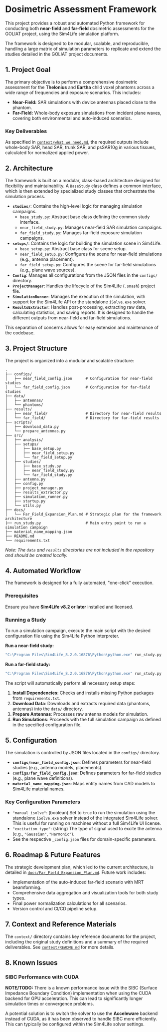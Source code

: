 # Dosimetric Assessment Framework

This project provides a robust and automated Python framework for conducting both **near-field** and **far-field** dosimetric assessments for the GOLIAT project, using the Sim4Life simulation platform.

The framework is designed to be modular, scalable, and reproducible, handling a large matrix of simulation parameters to replicate and extend the studies detailed in the GOLIAT project documents.

## 1. Project Goal

The primary objective is to perform a comprehensive dosimetric assessment for the **Thelonius** and **Eartha** child voxel phantoms across a wide range of frequencies and exposure scenarios. This includes:
- **Near-Field:** SAR simulations with device antennas placed close to the phantom.
- **Far-Field:** Whole-body exposure simulations from incident plane waves, covering both environmental and auto-induced scenarios.

### Key Deliverables

As specified in [`context/what we need.md`](context/what%20we%20need.md:1), the required outputs include whole-body SAR, head SAR, trunk SAR, and psSAR10g in various tissues, calculated for normalized applied power.

## 2. Architecture

The framework is built on a modular, class-based architecture designed for flexibility and maintainability. A `BaseStudy` class defines a common interface, which is then extended by specialized study classes that orchestrate the simulation process.

-   **`studies/`**: Contains the high-level logic for managing simulation campaigns.
    -   `base_study.py`: Abstract base class defining the common study interface.
    -   `near_field_study.py`: Manages near-field SAR simulation campaigns.
    -   `far_field_study.py`: Manages far-field exposure simulation campaigns.
-   **`setups/`**: Contains the logic for building the simulation scene in Sim4Life.
    -   `base_setup.py`: Abstract base class for scene setup.
    -   `near_field_setup.py`: Configures the scene for near-field simulations (e.g., antenna placement).
    -   `far_field_setup.py`: Configures the scene for far-field simulations (e.g., plane wave sources).
-   **`Config`**: Manages all configurations from the JSON files in the `configs/` directory.
-   **`ProjectManager`**: Handles the lifecycle of the Sim4Life (`.smash`) project file.
-   **`SimulationRunner`**: Manages the execution of the simulation, with support for the Sim4Life API or the standalone `iSolve.exe` solver.
-   **`ResultsExtractor`**: Handles post-processing, extracting raw data, calculating statistics, and saving reports. It is designed to handle the different outputs from near-field and far-field simulations.

This separation of concerns allows for easy extension and maintenance of the codebase.

## 3. Project Structure

The project is organized into a modular and scalable structure:

```
.
├── configs/
│   ├── near_field_config.json      # Configuration for near-field studies
│   └── far_field_config.json       # Configuration for far-field studies
├── data/
│   ├── antennas/
│   └── phantoms/
├── results/
│   ├── near_field/                 # Directory for near-field results
│   └── far_field/                  # Directory for far-field results
├── scripts/
│   ├── download_data.py
│   └── prepare_antennas.py
├── src/
│   ├── analysis/
│   ├── setups/
│   │   ├── base_setup.py
│   │   ├── near_field_setup.py
│   │   └── far_field_setup.py
│   ├── studies/
│   │   ├── base_study.py
│   │   ├── near_field_study.py
│   │   └── far_field_study.py
│   ├── antenna.py
│   ├── config.py
│   ├── project_manager.py
│   ├── results_extractor.py
│   ├── simulation_runner.py
│   ├── startup.py
│   └── utils.py
├── docs/
│   └── Far_Field_Expansion_Plan.md # Strategic plan for the framework architecture
├── run_study.py                    # Main entry point to run a simulation campaign
├── material_name_mapping.json
├── README.md
└── requirements.txt
```

*Note: The `data` and `results` directories are not included in the repository and should be created locally.*

## 4. Automated Workflow

The framework is designed for a fully automated, "one-click" execution.

### Prerequisites

Ensure you have **Sim4Life v8.2 or later** installed and licensed.

### Running a Study

To run a simulation campaign, execute the main script with the desired configuration file using the Sim4Life Python interpreter.

**Run a near-field study:**
```bash
"C:\Program Files\Sim4Life_8.2.0.16876\Python\python.exe" run_study.py near_field --config near_field_config.json
```

**Run a far-field study:**
```bash
"C:\Program Files\Sim4Life_8.2.0.16876\Python\python.exe" run_study.py far_field --config far_field_config.json
```

The script will automatically perform all necessary setup steps:
1.  **Install Dependencies**: Checks and installs missing Python packages from `requirements.txt`.
2.  **Download Data**: Downloads and extracts required data (phantoms, antennas) into the `data/` directory.
3.  **Prepare Antennas**: Processes raw antenna models for simulation.
4.  **Run Simulations**: Proceeds with the full simulation campaign as defined in the specified configuration file.

## 5. Configuration

The simulation is controlled by JSON files located in the `configs/` directory.

-   **`configs/near_field_config.json`**: Defines parameters for near-field studies (e.g., antenna models, placements).
-   **`configs/far_field_config.json`**: Defines parameters for far-field studies (e.g., plane wave definitions).
-   **`material_name_mapping.json`**: Maps entity names from CAD models to Sim4Life material names.

### Key Configuration Parameters

-   `"manual_isolve"`: (boolean) Set to `true` to run the simulation using the standalone `iSolve.exe` solver instead of the integrated Sim4Life solver. This is useful for running on machines without a full Sim4Life UI license.
-   `"excitation_type"`: (string) The type of signal used to excite the antenna (e.g., `"Gaussian"`, `"Harmonic"`).
-   See the respective `_config.json` files for domain-specific parameters.

## 6. Roadmap & Future Features

The strategic development plan, which led to the current architecture, is detailed in [`docs/Far_Field_Expansion_Plan.md`](docs/Far_Field_Expansion_Plan.md). Future work includes:
-   Implementation of the auto-induced far-field scenario with MRT beamforming.
-   Comprehensive data aggregation and visualization tools for both study types.
-   Final power normalization calculations for all scenarios.
-   Version control and CI/CD pipeline setup.

## 7. Context and Reference Materials

The `context/` directory contains key reference documents for the project, including the original study definitions and a summary of the required deliverables. See [`context/README.md`](context/README.md) for more details.
## 8. Known Issues

### SIBC Performance with CUDA

**NOTE/TODO:** There is a known performance issue with the SIBC (Surface Impedance Boundary Condition) implementation when using the CUDA backend for GPU acceleration. This can lead to significantly longer simulation times or convergence problems.

A potential solution is to switch the solver to use the **Acceleware** backend instead of CUDA, as it has been observed to handle SIBC more efficiently. This can typically be configured within the Sim4Life solver settings.